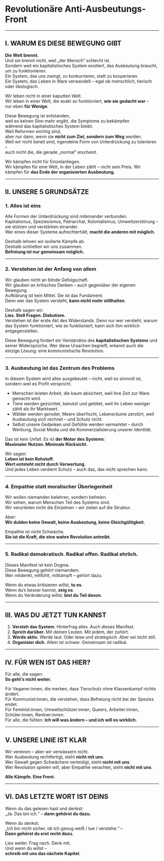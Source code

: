 # Revolutionäre Anti-Ausbeutungs-Front

---

## I. WARUM ES DIESE BEWEGUNG GIBT

**Die Welt brennt.**  
Und sie brennt nicht, weil „der Mensch“ schlecht ist.  
Sondern weil ein kapitalistisches System existiert, das Ausbeutung braucht, um zu funktionieren.  
Ein System, das uns zwingt, zu konkurrieren, statt zu kooperieren.  
Ein System, das Leben in Ware verwandelt – egal ob menschlich, tierisch oder ökologisch.

Wir leben nicht in einer kaputten Welt.  
Wir leben in einer Welt, die exakt so funktioniert, **wie sie gedacht war** –  
nur eben **für Wenige**.

Diese Bewegung ist entstanden,  
weil es keinen Sinn mehr ergibt, die Symptome zu bekämpfen  
während das kapitalistisches System bleibt.  
Weil Reformen wichtig sind,  
aber nur dann, wenn sie **nicht zum Ziel, sondern zum Weg** werden.  
Weil wir nicht bereit sind, irgendeine Form von Unterdrückung zu tolerieren –  
auch nicht die, die gerade „normal“ erscheint.

Wir kämpfen nicht für Einzelanliegen.  
Wir kämpfen für eine Welt, in der Leben zählt – nicht sein Preis.
Wir kämpfen für **das Ende der organisierten Ausbeutung.**

---

## II. UNSERE 5 GRUNDSÄTZE

### 1. **Alles ist eins**

Alle Formen der Unterdrückung sind miteinander verbunden.  
Kapitalismus, Speziesismus, Patriarchat, Kolonialismus, Umweltzerstörung –  
sie stützen und verstärken einander.  
Wer eines dieser Systeme aufrechterhält, **macht die anderen mit möglich.**

Deshalb lehnen wir isolierte Kämpfe ab.  
Deshalb schließen wir uns zusammen.  
**Befreiung ist nur gemeinsam möglich.**

---

### 2. **Verstehen ist der Anfang von allem**

Wir glauben nicht an blinde Gefolgschaft.  
Wir glauben an kritisches Denken – auch gegenüber der eigenen Bewegung.  
Aufklärung ist kein Mittel. Sie ist das Fundament.  
Denn wer das System versteht, **kann nicht mehr stillhalten**.

Deshalb sagen wir:  
**Lies. Stell Fragen. Diskutiere.**  
Verstehen ist der erste Akt des Widerstands. Denn nur wer versteht, warum das System funktioniert, wie es funktioniert, kann sich ihm wirklich entgegenstellen.

Diese Bewegung fordert ein Verständnis des **kapitalistischen Systems** und seiner Widersprüche. Wer diese Ursachen begreift, erkennt auch die einzige Lösung: eine kommunistische Revolution.

---

### 3. **Ausbeutung ist das Zentrum des Problems**

In diesem System wird alles ausgebeutet – nicht, weil es sinnvoll ist,  
sondern weil es Profit verspricht.

- Menschen leisten Arbeit, die kaum absichert,
  weil ihre Zeit zur Ware gemacht wird.
- Tiere werden gezüchtet, benutzt und getötet,
  weil ihr Leben weniger zählt als ihr Marktwert.
- Wälder werden gerodet, Meere überfischt, Lebensräume zerstört,
  weil Ausbeutung sich rechnet – und Schutz nicht.
- Selbst unsere Gedanken und Gefühle werden vermarktet – durch Werbung, Social Media und die Kommerzialisierung unserer Identität.

Das ist kein Unfall.
Es ist **der Motor des Systems**:  
**Maximaler Nutzen. Minimale Rücksicht.**

Wir sagen:  
**Leben ist kein Rohstoff.**  
**Wert entsteht nicht durch Verwertung.**  
Und jedes Leben verdient Schutz – auch das, das nicht sprechen kann.

---

### 4. **Empathie statt moralischer Überlegenheit**

Wir wollen niemanden belehren, sondern befreien.  
Wir sehen, warum Menschen Teil des Systems sind.  
Wir verurteilen nicht die Einzelnen – wir zielen auf die Struktur.

Aber:  
**Wir dulden keine Gewalt, keine Ausbeutung, keine Gleichgültigkeit.**

Empathie ist nicht Schwäche.  
**Sie ist die Kraft, die eine wahre Revolution antreibt.**

---

### 5. **Radikal demokratisch. Radikal offen. Radikal ehrlich.**

Dieses Manifest ist kein Dogma.  
Diese Bewegung gehört niemandem.  
Wer mitdenkt, mitfühlt, mitkämpft – gehört dazu.

Wenn du etwas kritisieren willst, **tu es**.  
Wenn du’s besser kannst, **zeig es**.  
Wenn du Veränderung willst, **bist du Teil davon.**

---

## III. WAS DU JETZT TUN KANNST

1. **Versteh das System.** Hinterfrag alles. Auch dieses Manifest.
2. **Sprich darüber.** Mit deinen Leuten. Mit jedem, der zuhört.
3. **Werde aktiv.** Werde laut. Oder leise und strategisch. Aber sei nicht still.
4. **Organisier dich.** Allein ist schwer. Gemeinsam ist radikal.

---

## IV. FÜR WEN IST DAS HIER?

Für alle, die sagen:  
**So geht’s nicht weiter.**

Für Veganer:innen, die merken, dass Tierschutz ohne Klassenkampf nichts ändert.  
Für Kommunist:innen, die verstehen, dass Befreiung nicht bei der Spezies endet.  
Für Feminist:innen, Umweltschützer:innen, Queers, Arbeiter:innen, Schüler:innen, Rentner:innen.  
Für alle, die fühlen: **Ich will was ändern – und ich will es wirklich.**

---

## V. UNSERE LINIE IST KLAR

Wir vereinen – aber wir verwässern nicht.  
Wer Ausbeutung rechtfertigt, steht **nicht mit uns**.  
Wer Gewalt gegen Schwächere verteidigt, steht **nicht mit uns**.  
Wer Revolution spielen will, aber Empathie verachtet, steht **nicht mit uns**.

**Alle Kämpfe. Eine Front.**

---

## VI. DAS LETZTE WORT IST DEINS

Wenn du das gelesen hast und denkst:  
„Ja. Das bin ich.“ – **dann gehörst du dazu.**

Wenn du denkst:  
„Ich bin nicht sicher, ob ich genug weiß / tue / verstehe.“ –  
**Dann gehörst du erst recht dazu.**

Lies weiter. Frag nach. Denk mit.  
Und wenn du willst –  
**schreib mit uns das nächste Kapitel.**
